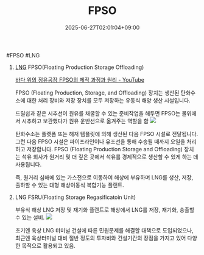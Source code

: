 ﻿---
title: "FPSO"
date: 2025-06-27T02:01:04+09:00
lastmod: 2025-06-27T02:01:04+09:00
type: docs
sidebar:
  open: true
weight: 2
---
<div style="display:none">
  <meta property="article:published_time" content="2025-06-26T17:01:04Z" />
  <meta property="article:modified_time" content="2025-06-26T17:01:04Z" />
</div>
#FPSO #LNG

1.  [LNG](/industry-study/lng/) FPSO(Floating Production Storage Offloading)
    
    [바다 위의 정유공장 FPSO의 제작 과정과 원리 - YouTube](https://www.youtube.com/watch?v=hjt3YU6FQjw)
    
    FPSO (Floating Production, Storage, and Offloading) 장치는 생산된 탄화수소에 대한 처리 장비와 저장 장치를 모두 저장하는 유동식 해양 생산 시설입니다.
    
    드릴쉽과 같은 시추선이 원유를 채굴할 수 있는 준비작업을 해두면 FPSO는 물위에서 시추하고 보관했다가 원유 운반선으로 옮겨주는 역할을 함
	![](https://i.imgur.com/XvFyWG0.png)

    탄화수소는 플랫폼 또는 해저 템플릿에 의해 생산된 다음 FPSO 시설로 전달됩니다. 그런 다음 FPSO 시설은 파이프라인이나 유조선을 통해 수송될 때까지 오일을 처리하고 저장합니다. FPSO (Floating Production Storage and Offloading) 장치는 석유 회사가 원거리 및 더 깊은 곳에서 석유를 경제적으로 생산할 수 있게 하는 데 사용됩니다.
    
    즉, 원거리 심해에 있는 가스전으로 이동하여 해상에 부유하며 LNG를 생산, 저장, 출하할 수 있는 대형 해상이동식 복합기능 플랜트.
    
2. LNG FSRU(Floating Storage Regasificatoin Unit)
    
    부유식 해상 LNG 저장 및 재기화 플랜트로 해상에서 LNG를 저장, 재기화, 송출할 수 있는 설비.
    ![](https://i.imgur.com/RvyALhn.jpg)
    
    초기엔 육상 LNG 터미널 건설에 따른 민원문제를 해결할 대책으로 도입되었으나, 최근엔 육상터미널 대비 절반 정도의 투자비와 건설기간의 장점을 가지고 있어 다양한 목적으로 활용되고 있음.
